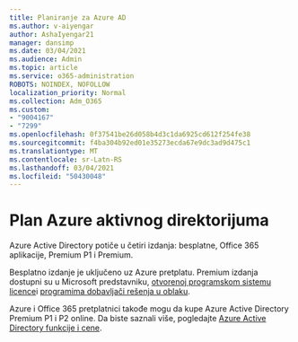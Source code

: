 ```yaml
---
title: Planiranje za Azure AD
ms.author: v-aiyengar
author: AshaIyengar21
manager: dansimp
ms.date: 03/04/2021
ms.audience: Admin
ms.topic: article
ms.service: o365-administration
ROBOTS: NOINDEX, NOFOLLOW
localization_priority: Normal
ms.collection: Adm_O365
ms.custom:
- "9004167"
- "7299"
ms.openlocfilehash: 0f37541be26d058b4d3c1da6925cd612f254fe38
ms.sourcegitcommit: f4ba304b92ed01e35273ecda67e9dc3ad9d475c1
ms.translationtype: MT
ms.contentlocale: sr-Latn-RS
ms.lasthandoff: 03/04/2021
ms.locfileid: "50430048"
---
```

# <a name="azure-active-directory-plans-comparison"></a>Plan Azure aktivnog direktorijuma

Azure Active Directory potiče u četiri izdanja: besplatne, Office 365 aplikacije, Premium P1 i Premium.

Besplatno izdanje je uključeno uz Azure pretplatu. Premium izdanja dostupni su u Microsoft predstavniku, [otvorenoj programskom sistemu licence](https://go.microsoft.com/fwlink/?linkid=2110873)i [programima dobavljači rešenja u oblaku](https://go.microsoft.com/fwlink/?LinkId=614968&clcid=0x409).

Azure i Office 365 pretplatnici takođe mogu da kupe Azure Active Directory Premium P1 i P2 online. Da biste saznali više, pogledajte [Azure Active Directory funkcije i cene](https://go.microsoft.com/fwlink/?linkid=2081447).
